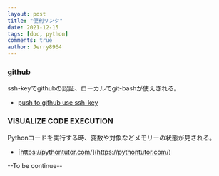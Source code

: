 ```yaml
---
layout: post
title: "便利リンク"
date: 2021-12-15
tags: [doc, python]
comments: true
author: Jerry8964
---
```




### github

ssh-keyでgithubの認証、ローカルでgit-bashが使えされる。

* [push to github use ssh-key](https://gist.github.com/developius/c81f021eb5c5916013dc)



### VISUALIZE CODE EXECUTION

Pythonコードを実行する時、変数や対象などメモリーの状態が見される。

* [https://pythontutor.com/](https://pythontutor.com/)





--To be continue--
